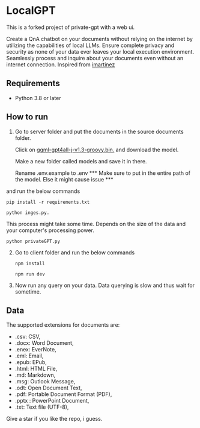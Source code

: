 # LocalGPT

This is a forked project of private-gpt with a web ui. 

Create a QnA chatbot on your documents without relying on the internet by utilizing the capabilities of local LLMs. Ensure complete privacy and security as none of your data ever leaves your local execution environment. Seamlessly process and inquire about your documents even without an internet connection. Inspired from [imartinez](https://github.com/imartinez)

## Requirements

* Python 3.8 or later

## How to run


1. Go to server folder and put the documents in the source documents folder. 

   Click on [ggml-gpt4all-j-v1.3-groovy.bin.](https://gpt4all.io/models/ggml-gpt4all-j-v1.3-groovy.bin) and download the model. 

   Make a new folder called models and save it in there.  

   Rename .env.example to .env
   *** Make sure to put in the entire path of the model. Else it might cause issue ***

and run the below commands

   ```shell
   pip install -r requirements.txt
   ```
   ```shell
   python inges.py.
   ```
   This process might take some time. Depends on the size of the data and your computer's processing power. 

   ```shell
   python privateGPT.py
   ```

2. Go to client folder and run the below commands

   ```shell
   npm install   
   ```

   ```shell
   npm run dev
   ```

3. Now run any query on your data. Data querying is slow and thus wait for sometime. 

## Data

The supported extensions for documents are:

* .csv: CSV,
* .docx: Word Document,
* .enex: EverNote,
* .eml: Email,
* .epub: EPub,
* .html: HTML File,
* .md: Markdown,
* .msg: Outlook Message,
* .odt: Open Document Text,
* .pdf: Portable Document Format (PDF),
* .pptx : PowerPoint Document,
* .txt: Text file (UTF-8),

Give a star if you like the repo, i guess. 